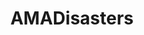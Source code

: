 ---
title: AMADisasters
crosslinks:
- IAmA
- AMA
- AMAAggregator
- politics
- casualiama
- OutOfTheLoop
- pcmasterrace
- AskReddit
- videos
- Drama
- SuperMindsofReddit
- movies
- Incels
- 30SecondsToMars
- Steam
- TheNewRight
- whiteknighting
- science
- finman
- pics
---